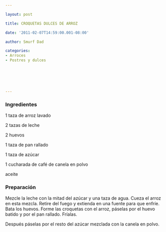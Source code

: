 ```yaml
---

layout: post

title: CROQUETAS DULCES DE ARROZ

date: '2011-02-07T14:59:00.001-08:00'

author: Smurf Dad

categories:
- Arroces
- Postres y dulces






---
```


<h3>Ingredientes</h3>

1 taza de arroz lavado

2 tazas de leche

2 huevos

1 taza de pan rallado

1 taza de azúcar

1 cucharada de café de canela en polvo

aceite

<h3>Preparación</h3>

Mezcle la leche con la mitad del azúcar y una taza de agua. Cueza el arroz en esta mezcla. Retire del fuego y extienda en una fuente para que enfríe. Bata los huevos. Forme las croquetas con el arroz, páselas por el huevo batido y por el pan rallado. Fríalas.

Después páselas por el resto del azúcar mezclada con la canela en polvo.